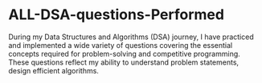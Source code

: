 # ALL-DSA-questions-Performed
During my Data Structures and Algorithms (DSA) journey, I have practiced and implemented a wide variety of questions covering the essential concepts required for problem-solving and competitive programming. These questions reflect my ability to understand problem statements, design efficient algorithms.

